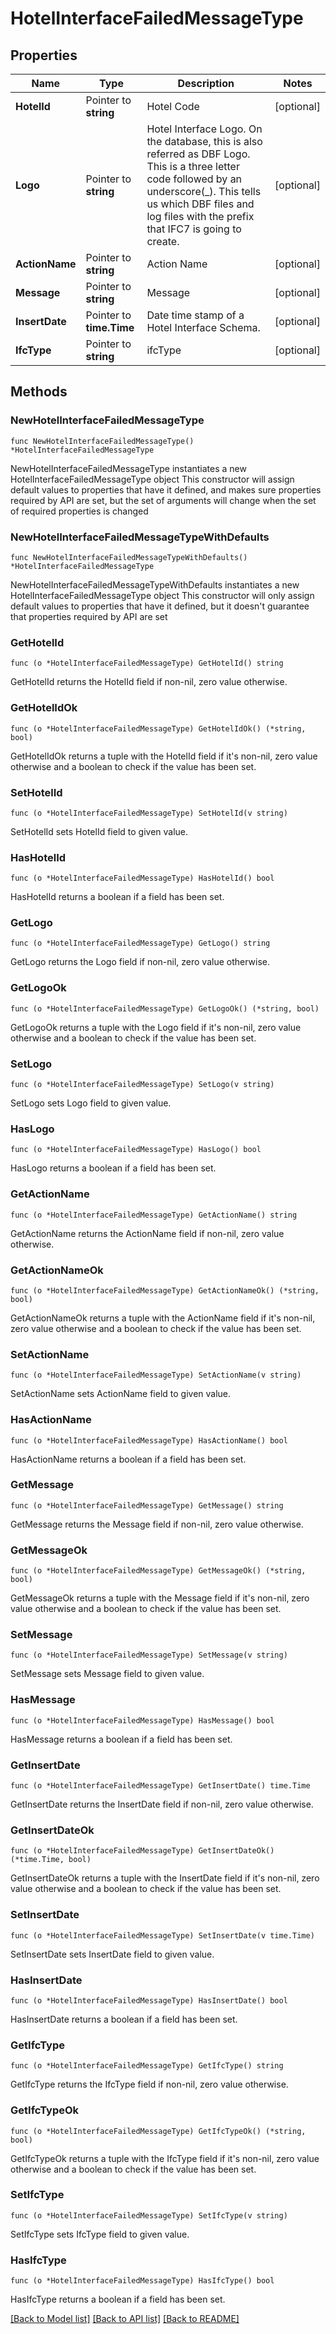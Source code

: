 # HotelInterfaceFailedMessageType

## Properties

Name | Type | Description | Notes
------------ | ------------- | ------------- | -------------
**HotelId** | Pointer to **string** | Hotel Code | [optional] 
**Logo** | Pointer to **string** | Hotel Interface Logo. On the database, this is also referred as DBF Logo. This is a three letter code followed by an underscore(_). This tells us which DBF files and log files with the prefix that IFC7 is going to create. | [optional] 
**ActionName** | Pointer to **string** | Action Name | [optional] 
**Message** | Pointer to **string** | Message | [optional] 
**InsertDate** | Pointer to **time.Time** | Date time stamp of a Hotel Interface Schema. | [optional] 
**IfcType** | Pointer to **string** | ifcType | [optional] 

## Methods

### NewHotelInterfaceFailedMessageType

`func NewHotelInterfaceFailedMessageType() *HotelInterfaceFailedMessageType`

NewHotelInterfaceFailedMessageType instantiates a new HotelInterfaceFailedMessageType object
This constructor will assign default values to properties that have it defined,
and makes sure properties required by API are set, but the set of arguments
will change when the set of required properties is changed

### NewHotelInterfaceFailedMessageTypeWithDefaults

`func NewHotelInterfaceFailedMessageTypeWithDefaults() *HotelInterfaceFailedMessageType`

NewHotelInterfaceFailedMessageTypeWithDefaults instantiates a new HotelInterfaceFailedMessageType object
This constructor will only assign default values to properties that have it defined,
but it doesn't guarantee that properties required by API are set

### GetHotelId

`func (o *HotelInterfaceFailedMessageType) GetHotelId() string`

GetHotelId returns the HotelId field if non-nil, zero value otherwise.

### GetHotelIdOk

`func (o *HotelInterfaceFailedMessageType) GetHotelIdOk() (*string, bool)`

GetHotelIdOk returns a tuple with the HotelId field if it's non-nil, zero value otherwise
and a boolean to check if the value has been set.

### SetHotelId

`func (o *HotelInterfaceFailedMessageType) SetHotelId(v string)`

SetHotelId sets HotelId field to given value.

### HasHotelId

`func (o *HotelInterfaceFailedMessageType) HasHotelId() bool`

HasHotelId returns a boolean if a field has been set.

### GetLogo

`func (o *HotelInterfaceFailedMessageType) GetLogo() string`

GetLogo returns the Logo field if non-nil, zero value otherwise.

### GetLogoOk

`func (o *HotelInterfaceFailedMessageType) GetLogoOk() (*string, bool)`

GetLogoOk returns a tuple with the Logo field if it's non-nil, zero value otherwise
and a boolean to check if the value has been set.

### SetLogo

`func (o *HotelInterfaceFailedMessageType) SetLogo(v string)`

SetLogo sets Logo field to given value.

### HasLogo

`func (o *HotelInterfaceFailedMessageType) HasLogo() bool`

HasLogo returns a boolean if a field has been set.

### GetActionName

`func (o *HotelInterfaceFailedMessageType) GetActionName() string`

GetActionName returns the ActionName field if non-nil, zero value otherwise.

### GetActionNameOk

`func (o *HotelInterfaceFailedMessageType) GetActionNameOk() (*string, bool)`

GetActionNameOk returns a tuple with the ActionName field if it's non-nil, zero value otherwise
and a boolean to check if the value has been set.

### SetActionName

`func (o *HotelInterfaceFailedMessageType) SetActionName(v string)`

SetActionName sets ActionName field to given value.

### HasActionName

`func (o *HotelInterfaceFailedMessageType) HasActionName() bool`

HasActionName returns a boolean if a field has been set.

### GetMessage

`func (o *HotelInterfaceFailedMessageType) GetMessage() string`

GetMessage returns the Message field if non-nil, zero value otherwise.

### GetMessageOk

`func (o *HotelInterfaceFailedMessageType) GetMessageOk() (*string, bool)`

GetMessageOk returns a tuple with the Message field if it's non-nil, zero value otherwise
and a boolean to check if the value has been set.

### SetMessage

`func (o *HotelInterfaceFailedMessageType) SetMessage(v string)`

SetMessage sets Message field to given value.

### HasMessage

`func (o *HotelInterfaceFailedMessageType) HasMessage() bool`

HasMessage returns a boolean if a field has been set.

### GetInsertDate

`func (o *HotelInterfaceFailedMessageType) GetInsertDate() time.Time`

GetInsertDate returns the InsertDate field if non-nil, zero value otherwise.

### GetInsertDateOk

`func (o *HotelInterfaceFailedMessageType) GetInsertDateOk() (*time.Time, bool)`

GetInsertDateOk returns a tuple with the InsertDate field if it's non-nil, zero value otherwise
and a boolean to check if the value has been set.

### SetInsertDate

`func (o *HotelInterfaceFailedMessageType) SetInsertDate(v time.Time)`

SetInsertDate sets InsertDate field to given value.

### HasInsertDate

`func (o *HotelInterfaceFailedMessageType) HasInsertDate() bool`

HasInsertDate returns a boolean if a field has been set.

### GetIfcType

`func (o *HotelInterfaceFailedMessageType) GetIfcType() string`

GetIfcType returns the IfcType field if non-nil, zero value otherwise.

### GetIfcTypeOk

`func (o *HotelInterfaceFailedMessageType) GetIfcTypeOk() (*string, bool)`

GetIfcTypeOk returns a tuple with the IfcType field if it's non-nil, zero value otherwise
and a boolean to check if the value has been set.

### SetIfcType

`func (o *HotelInterfaceFailedMessageType) SetIfcType(v string)`

SetIfcType sets IfcType field to given value.

### HasIfcType

`func (o *HotelInterfaceFailedMessageType) HasIfcType() bool`

HasIfcType returns a boolean if a field has been set.


[[Back to Model list]](../README.md#documentation-for-models) [[Back to API list]](../README.md#documentation-for-api-endpoints) [[Back to README]](../README.md)


